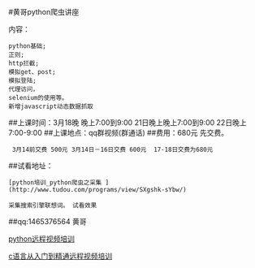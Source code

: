 #黄哥python爬虫讲座  

内容： 

	python基础;
	正则;
	http拦截;
	模拟get、post;
	模拟登陆;
	代理访问，
	selenium的使用等。
	新增javascript动态数据抓取 
	
##上课时间：3月18晚 晚上7:00到9:00  21日晚上晚上7:00到9:00 22日晚上7:00-9:00
##上课地点：qq群视频(群通话) 
##费用：680元 先交费。 

     3月14前交费 500元 3月14日－16日交费 600元  17-18日交费为680元
     
##试看地址：
 
	[python培训_python爬虫之采集 ](http://www.tudou.com/programs/view/SXgshk-sYbw/)
	
	采集搜索引擎联想词。 试看效果 

##qq:1465376564 黄哥

[python远程视频培训](https://github.com/pythonpeixun/article/blob/master/index.md)

[c语言从入门到精通远程视频培训](https://github.com/pythonpeixun/article/blob/master/c_course.md)
